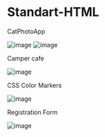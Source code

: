 # Standart-HTML

CatPhotoApp

![image](https://github.com/kumarsumit0619/Standart-HTML/assets/54531986/cdbc3a7d-4269-4672-b0de-c8ce12f2b05f)
![image](https://github.com/kumarsumit0619/Standart-HTML/assets/54531986/5beaf482-d3c6-4b4c-80a4-32a7f642290b)

Camper cafe

![image](https://github.com/kumarsumit0619/Standart-HTML/assets/54531986/13441bc0-0508-4a2a-a4b6-e3953b266c10)

CSS Color Markers

![image](https://github.com/kumarsumit0619/Standart-HTML/assets/54531986/6f859755-006c-4f22-935a-14b43ceb0a56)


Registration Form


![image](https://github.com/kumarsumit0619/Standart-HTML/assets/54531986/b7990af0-8d5c-4b84-bdfa-e32827a069a8)
